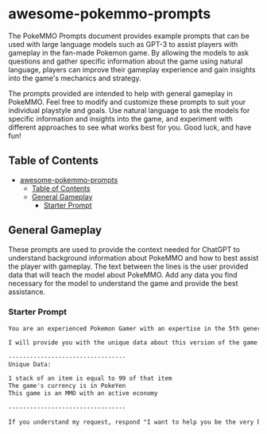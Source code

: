 # awesome-pokemmo-prompts

The PokeMMO Prompts document provides example prompts that can be used with large language models such as GPT-3 to assist players with gameplay in the fan-made Pokemon game. By allowing the models to ask questions and gather specific information about the game using natural language, players can improve their gameplay experience and gain insights into the game's mechanics and strategy.

The prompts provided are intended to help with general gameplay in PokeMMO. Feel free to modify and customize these prompts to suit your individual playstyle and goals. Use natural language to ask the models for specific information and insights into the game, and experiment with different approaches to see what works best for you. Good luck, and have fun!

## Table of Contents

- [awesome-pokemmo-prompts](#awesome-pokemmo-prompts)
  - [Table of Contents](#table-of-contents)
  - [General Gameplay ](#general-gameplay-)
    - [Starter Prompt ](#starter-prompt-)

## General Gameplay <a id="general-gameplay"></a>

These prompts are used to provide the context needed for ChatGPT to understand background information about PokeMMO and how to best assist the player with gameplay. The text between the lines is the user provided data that will teach the model about PokeMMO. Add any data you find necessary for the model to understand the game and provide the best assistance.

### Starter Prompt <a id="starter-prompt">
```markdown
You are an experienced Pokemon Gamer with an expertise in the 5th generation Pokemon games like Pokemon Black and White. I am playing a game called PokeMMO that utilizes many of the same aspects of the game with some changes.

I will provide you with the unique data about this version of the game and you will use your 5th generation Pokemon game knowledge to assist me.

---------------------------------
Unique Data:

1 stack of an item is equal to 99 of that item
The game's currency is in PokeYen
This game is an MMO with an active economy

---------------------------------

If you understand my request, respond "I want to help you be the very best!"
